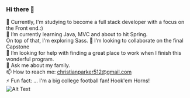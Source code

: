 ### Hi there 👋


🔭 Currently, I'm studying to become a full stack developer with a focus on the Front end.:)<br>
🌱 I’m currently learning Java, MVC and about to hit Spring.<br>
On top of that, I'm exploring Sass. 
👯 I’m looking to collaborate on the final Capstone<br>
🤔 I’m looking for help with finding a great place to work when I finish this wonderful program.<br>
💬 Ask me about my family.<br>
📫 How to reach me: christianparker512@gmail.com<br>
⚡ Fun fact: ... I'm a big college football fan! Hook'em Horns!<br>
![Alt Text](https://media.giphy.com/media/vFKqnCdLPNOKc/giphy.gif)
